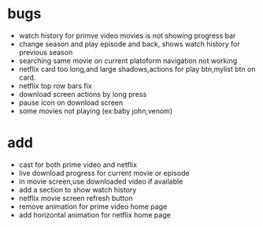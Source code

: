 # bugs

- watch history for primve video movies is not showing progress bar
- change season and play episode and back, shows watch history for previous season
- searching same movie on current platoform navigation not working
- netflix card too long,and large shadows,actions for play btn,mylist btn on card.
- netflix top row bars fix
- download screen actions by long press
- pause icon on download screen
- some movies not playing (ex:baby john,venom)

# add

- cast for both prime video and netflix
- live download progress for current movie or episode
- in movie screen,use downloaded video if available
- add a section to show watch history
- netflix movie screen refresh button
- remove animation for prime video home page
- add horizontal animation for netflix home page

